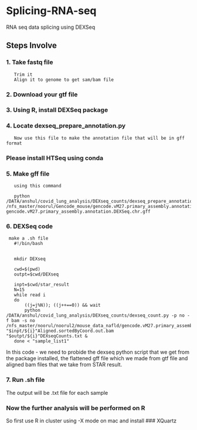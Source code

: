 # Splicing-RNA-seq
RNA seq data splicing using DEXSeq


## Steps Involve

### 1. Take fastq file
       Trim it
       Align it to genome to get sam/bam file
       
### 2. Download your gtf file

### 3. Using R, install DEXSeq package

### 4. Locate dexseq_prepare_annotation.py
       Now use this file to make the annotation file that will be in gff format
       
       
   ### Please install HTSeq using conda
       
### 5. Make gff file 
       using this command
       
       python /DATA/anshul/covid_lung_analysis/DEXseq_counts/dexseq_prepare_annotation.py /nfs_master/noorul/Gencode_mouse/gencode.vM27.primary_assembly.annotation.gtf gencode.vM27.primary_assembly.annotation.DEXSeq.chr.gff
       
### 6. DEXSeq code  
      
     make a .sh file
       #!/bin/bash


       mkdir DEXseq

       cwd=$(pwd)
       outpt=$cwd/DEXseq

       inpt=$cwd/star_result
       N=15
       while read i
       do
           ((j=j%N)); ((j++==0)) && wait
           python /DATA/anshul/covid_lung_analysis/DEXseq_counts/dexseq_count.py -p no -f bam -s no             /nfs_master/noorul/noorul2/mouse_data_nafld/gencode.vM27.primary_assembly.annotation.DEXSeq.chr.gff   "$inpt/${i}"Aligned.sortedByCoord.out.bam    "$outpt/${i}"DEXseqCounts.txt &
       done < "sample_list1"


In this code - we need to probide the dexseq python script that we get from the package installed, the flattened gff file which we made from gtf file and aligned bam files that we take from STAR result.


### 7. Run .sh file

The output will be .txt file for each sample


### Now the further analysis will be performed on R

So first use R in cluster using -X mode on mac and install ### XQuartz

